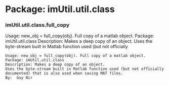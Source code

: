 # Package: imUtil.util.class


### imUtil.util.class.full_copy

Usage: new_obj = full_copy(obj). Full copy of a matlab object. Package: imUtil.util.class Description: Makes a deep copy of an object. Uses the byte-stream built in Matlab function used (but not officially


    
    Usage: new_obj = full_copy(obj). Full copy of a matlab object.  
    Package: imUtil.util.class  
    Description: Makes a deep copy of an object.  
    Uses the byte-stream built in Matlab function used (but not officially  
    documented) that is also used when saving MAT files.  
    By:  Guy Nir  
      
      
